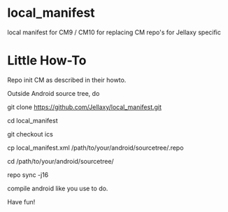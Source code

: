 local_manifest
==============


local manifest for CM9 / CM10 for replacing CM repo's for Jellaxy specific



Little How-To
=============



Repo init CM as described in their howto.

Outside Android source tree, do

git clone https://github.com/Jellaxy/local_manifest.git

cd local_manifest

git checkout ics

cp local_manifest.xml /path/to/your/android/sourcetree/.repo

cd /path/to/your/android/sourcetree/

repo sync -j16


compile android like you use to do.

Have fun!

